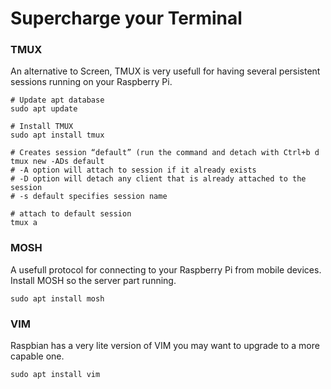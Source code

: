 # Supercharge your Terminal


### TMUX

An alternative to Screen, TMUX is very usefull for having several persistent sessions running on your Raspberry Pi.
```
# Update apt database
sudo apt update

# Install TMUX
sudo apt install tmux

# Creates session “default” (run the command and detach with Ctrl+b d
tmux new -ADs default
# -A option will attach to session if it already exists
# -D option will detach any client that is already attached to the session
# -s default specifies session name

# attach to default session
tmux a
```


### MOSH

A usefull protocol for connecting to your Raspberry Pi from mobile devices. Install MOSH so the server part running.
```
sudo apt install mosh
```


### VIM

Raspbian has a very lite version of VIM you may want to upgrade to a more capable one.
```
sudo apt install vim
```
